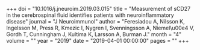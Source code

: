 +++
doi = "10.1016/j.jneuroim.2019.03.015"
title = "Measurement of sCD27 in the cerebrospinal fluid identifies patients with neuroinflammatory disease"
journal = "J Neuroimmunol"
author = "Feresiadou A, Nilsson K, Ingelsson M, Press R, Kmezic I, Nygren I, Svenningsson A, Niemel\u00e4 V, Gordh T, Cunningham J, Kultima K, Larsson A, Burman J."
month = "4"
volume = ""
year = "2019"
date = "2019-04-01 00:00:00"
pages = ""
+++

